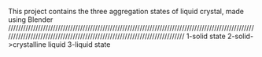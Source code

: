 This project contains the three aggregation states of liquid crystal, made using Blender
//////////////////////////////////////////////////////////////////////////////////////////////////////////////////////////////////////////////////////////////////////////
1-solid state
2-solid->crystalline liquid
3-liquid state
